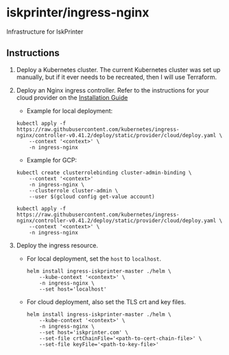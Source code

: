 # iskprinter/ingress-nginx

Infrastructure for IskPrinter

## Instructions

1. Deploy a Kubernetes cluster. The current Kubernetes cluster was set up manually, but if it ever needs to be recreated, then I will use Terraform.

1. Deploy an Nginx ingress controller. Refer to the instructions for your cloud provider on the [Installation Guide](https://kubernetes.github.io/ingress-nginx/deploy)
    * Example for local deployment:
    ```
    kubectl apply -f https://raw.githubusercontent.com/kubernetes/ingress-nginx/controller-v0.41.2/deploy/static/provider/cloud/deploy.yaml \
        --context '<context>' \
        -n ingress-nginx
    ```
    * Example for GCP:
    ```
    kubectl create clusterrolebinding cluster-admin-binding \
        --context '<context>'
        -n ingress-nginx \
        --clusterrole cluster-admin \
        --user $(gcloud config get-value account)

    kubectl apply -f https://raw.githubusercontent.com/kubernetes/ingress-nginx/controller-v0.41.2/deploy/static/provider/cloud/deploy.yaml \
        --context '<context>' \
        -n ingress-nginx
    ```

1. Deploy the ingress resource.
    * For local deployment, set the `host` to `localhost`.
        ```
        helm install ingress-iskprinter-master ./helm \
            --kube-context '<context>' \
            -n ingress-nginx \
            --set host='localhost'
        ```
    * For cloud deployment, also set the TLS crt and key files.
        ```
        helm install ingress-iskprinter-master ./helm \
            --kube-context '<context>' \
            -n ingress-nginx \
            --set host='iskprinter.com' \
            --set-file crtChainFile='<path-to-cert-chain-file>' \
            --set-file keyFile='<path-to-key-file>'
        ```
